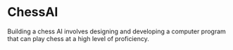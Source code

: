 # ChessAI
Building a chess AI involves designing and developing a computer program that can play chess at a high level of proficiency. 
